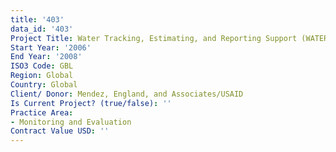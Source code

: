 ```yaml
---
title: '403'
data_id: '403'
Project Title: Water Tracking, Estimating, and Reporting Support (WATERS) Program
Start Year: '2006'
End Year: '2008'
ISO3 Code: GBL
Region: Global
Country: Global
Client/ Donor: Mendez, England, and Associates/USAID
Is Current Project? (true/false): ''
Practice Area:
- Monitoring and Evaluation
Contract Value USD: ''
---
```


